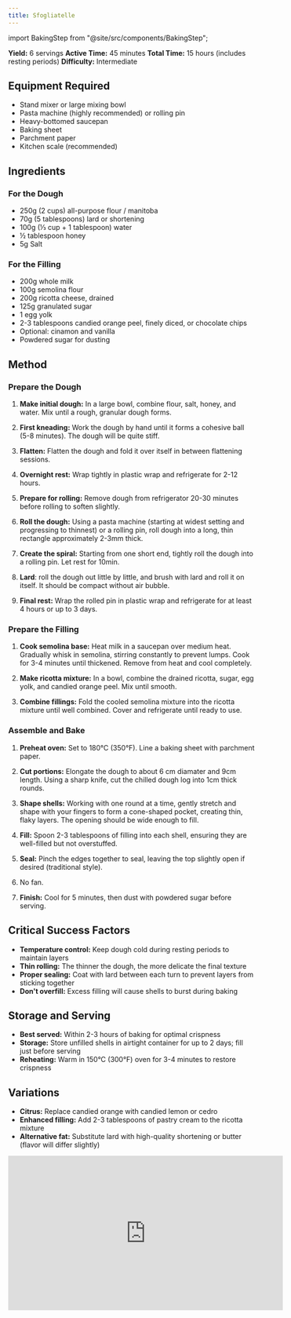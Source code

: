 ```yaml
---
title: Sfogliatelle
---
```


import BakingStep from "@site/src/components/BakingStep";

**Yield:** 6 servings
**Active Time:** 45 minutes
**Total Time:** 15 hours (includes resting periods)
**Difficulty:** Intermediate

## Equipment Required

- Stand mixer or large mixing bowl
- Pasta machine (highly recommended) or rolling pin
- Heavy-bottomed saucepan
- Baking sheet
- Parchment paper
- Kitchen scale (recommended)

## Ingredients

### For the Dough

- 250g (2 cups) all-purpose flour / manitoba
- 70g (5 tablespoons) lard or shortening
- 100g (⅓ cup + 1 tablespoon) water
- ½ tablespoon honey
- 5g Salt

### For the Filling

- 200g whole milk
- 100g semolina flour
- 200g ricotta cheese, drained
- 125g granulated sugar
- 1 egg yolk
- 2-3 tablespoons candied orange peel, finely diced, or chocolate chips
- Optional: cinamon and vanilla
- Powdered sugar for dusting

## Method

### Prepare the Dough

1. **Make initial dough:** In a large bowl, combine flour, salt, honey, and water.
   Mix until a rough, granular dough forms.

1. **First kneading:** Work the dough by hand until it forms a cohesive ball
   (5-8 minutes). The dough will be quite stiff.

1. **Flatten:** Flatten the dough and fold it over itself in between flattening sessions.

1. **Overnight rest:** Wrap tightly in plastic wrap and refrigerate for 2-12
   hours.

1. **Prepare for rolling:** Remove dough from refrigerator 20-30 minutes before
   rolling to soften slightly.

1. **Roll the dough:** Using a pasta machine (starting at widest setting and
   progressing to thinnest) or a rolling pin, roll dough into a long, thin
   rectangle approximately 2-3mm thick.

1. **Create the spiral:** Starting from one short end, tightly roll the dough
   into a rolling pin. Let rest for 10min.

1. **Lard**: roll the dough out little by little, and brush with lard and roll it on itself.
   It should be compact without air bubble.

1. **Final rest:** Wrap the rolled pin in plastic wrap and refrigerate for at
   least 4 hours or up to 3 days.

### Prepare the Filling

1. **Cook semolina base:** Heat milk in a saucepan over medium heat. Gradually
   whisk in semolina, stirring constantly to prevent lumps. Cook for 3-4 minutes
   until thickened. Remove from heat and cool completely.

1. **Make ricotta mixture:** In a bowl, combine the drained ricotta, sugar, egg yolk, and
   candied orange peel. Mix until smooth.

1. **Combine fillings:** Fold the cooled semolina mixture into the ricotta
   mixture until well combined. Cover and refrigerate until ready to use.

### Assemble and Bake

1. **Preheat oven:** Set to 180°C (350°F). Line a baking sheet with parchment
   paper.

1. **Cut portions:** Elongate the dough to about 6 cm diamater and 9cm length.
   Using a sharp knife, cut the chilled dough log into 1cm
   thick rounds.

1. **Shape shells:** Working with one round at a time, gently stretch and shape
   with your fingers to form a cone-shaped pocket, creating thin, flaky layers.
   The opening should be wide enough to fill.

1. **Fill:** Spoon 2-3 tablespoons of filling into each shell, ensuring they are
   well-filled but not overstuffed.

1. **Seal:** Pinch the edges together to seal, leaving the top slightly open if
   desired (traditional style).

1. <BakingStep temp="200c" time="18-22 minutes" preheat /> No fan.

1. **Finish:** Cool for 5 minutes, then dust with powdered sugar before serving.

## Critical Success Factors

- **Temperature control:** Keep dough cold during resting periods to maintain
  layers
- **Thin rolling:** The thinner the dough, the more delicate the final texture
- **Proper sealing:** Coat with lard between each turn to prevent layers from
  sticking together
- **Don't overfill:** Excess filling will cause shells to burst during baking

## Storage and Serving

- **Best served:** Within 2-3 hours of baking for optimal crispness
- **Storage:** Store unfilled shells in airtight container for up to 2 days; fill
  just before serving
- **Reheating:** Warm in 150°C (300°F) oven for 3-4 minutes to restore crispness

## Variations

- **Citrus:** Replace candied orange with candied lemon or cedro
- **Enhanced filling:** Add 2-3 tablespoons of pastry cream to the ricotta
  mixture
- **Alternative fat:** Substitute lard with high-quality shortening or butter
  (flavor will differ slightly)

<div class="youtube-video-container">
<iframe width="560" height="315" src="https://www.youtube.com/embed/eS-ws63dwVc?si=6WseaOVO-b8wVBpJ" title="YouTube video player" frameborder="0" allow="accelerometer; autoplay; clipboard-write; encrypted-media; gyroscope; picture-in-picture; web-share" referrerpolicy="strict-origin-when-cross-origin" allowfullscreen></iframe>
</div>
